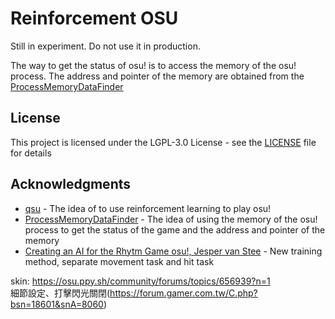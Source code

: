 # Reinforcement OSU
Still in experiment. Do not use it in production.

The way to get the status of osu! is to access the memory of the osu! process. The address and pointer of the memory are obtained from the [ProcessMemoryDataFinder](https://github.com/Piotrekol/ProcessMemoryDataFinder)

## License
This project is licensed under the LGPL-3.0 License - see the [LICENSE](LICENSE) file for details

## Acknowledgments
* [qsu](https://github.com/baballev/qsu) - The idea of to use reinforcement learning to play osu!
* [ProcessMemoryDataFinder](https://github.com/Piotrekol/ProcessMemoryDataFinder) - The idea of using the memory of the osu! process to get the status of the game and the address and pointer of the memory
* [Creating an AI for the Rhytm Game osu!, Jesper van Stee](https://theses.liacs.nl/pdf/2019-2020-SteeJvander.pdf) - New training method, separate movement task and hit task


skin: https://osu.ppy.sh/community/forums/topics/656939?n=1<br>
細節設定、打擊閃光關閉(https://forum.gamer.com.tw/C.php?bsn=18601&snA=8060)